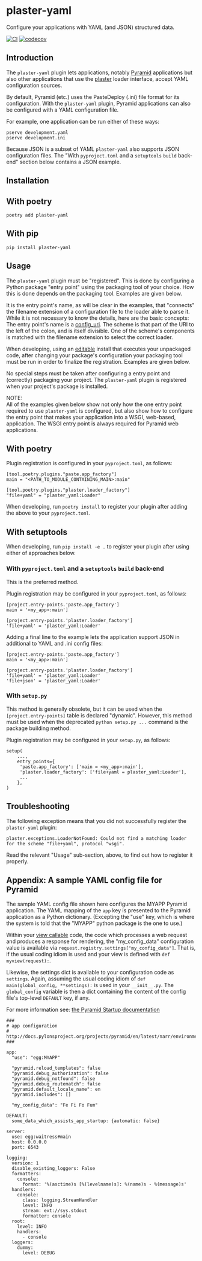 # plaster-yaml

Configure your applications with YAML (and JSON) structured data.

[![CI](https://github.com/mardiros/plaster-yaml/actions/workflows/main.yml/badge.svg)](https://github.com/mardiros/plaster-yaml/actions/workflows/main.yml)
[![codecov](https://codecov.io/gh/mardiros/plaster-yaml/graph/badge.svg?token=LKGPH2OJDN)](https://codecov.io/gh/mardiros/plaster-yaml)

## Introduction

The `plaster-yaml` plugin lets applications, notably [Pyramid](
https://trypyramid.com) applications but also other applications that
use the [plaster](
https://docs.pylonsproject.org/projects/plaster/en/latest/) loader
interface, accept YAML configuration sources.

By default, Pyramid (etc.) uses the PasteDeploy (.ini) file format for
its configuration.  With the `plaster-yaml` plugin, Pyramid
applications can also be configured with a YAML configuration file.

For example, one application can be run either of these ways:

```
pserve development.yaml
pserve development.ini
```

Because JSON is a subset of YAML `plaster-yaml` also supports JSON
configuration files.  The "With `pyproject.toml` and a `setuptools`
`build` back-end" section below contains a JSON example.

## Installation

## With poetry

```
poetry add plaster-yaml
```

## With pip

```
pip install plaster-yaml
```

## Usage

The `plaster-yaml` plugin must be "registered".  This is done by
configuring a Python package "entry point" using the packaging tool of
your choice.  How this is done depends on the packaging tool.
Examples are given below.

It is the entry point's name, as will be clear in the examples, that
"connects" the filename extension of a configuration file to the
loader able to parse it.  While it is not necessary to know the
details, here are the basic concepts: The entry point's name is a
[config_uri](
https://docs.pylonsproject.org/projects/plaster/en/latest/glossary.html#term-config-uri).
The scheme is that part of the URI to the left of the colon, and is
itself divisible.  One of the scheme's components is matched with the
filename extension to select the correct loader.

When developing, using an [editable](
https://setuptools.pypa.io/en/latest/userguide/development_mode.html)
install that executes your unpackaged code, after changing your
package's configuration your packaging tool must be run in order to
finalize the registration.  Examples are given below.

No special steps must be taken after configuring a entry point and
(correctly) packaging your project.  The `plaster-yaml` plugin is
registered when your project's package is installed.

NOTE:\
All of the examples given below show not only how the one entry point
required to use `plaster-yaml` is configured, but also show how to
configure the entry point that makes your application into a WSGI,
web-based, application.  The WSGI entry point is always required for
Pyramid web applications.

## With poetry

Plugin registration is configured in your `pyproject.toml`, as
follows:

```
[tool.poetry.plugins."paste.app_factory"]
main = "<PATH_TO_MODULE_CONTAINING_MAIN>:main"

[tool.poetry.plugins."plaster.loader_factory"]
"file+yaml" = "plaster_yaml:Loader"
```

When developing, run `poetry install` to register your plugin after
adding the above to your `pyproject.toml`.

## With setuptools

When developing, run `pip install -e .` to register your plugin after
using either of approaches below.

### With `pyproject.toml` and a `setuptools` `build` back-end

This is the preferred method.

Plugin registration may be configured in your `pyproject.toml`, as
follows:

```
[project.entry-points.'paste.app_factory']
main = '<my_app>:main']

[project.entry-points.'plaster.loader_factory']
'file+yaml' = 'plaster_yaml:Loader'
```

Adding a final line to the example lets the application support JSON
in additional to YAML and .ini config files:

```
[project.entry-points.'paste.app_factory']
main = '<my_app>:main']

[project.entry-points.'plaster.loader_factory']
'file+yaml' = 'plaster_yaml:Loader'
'file+json' = 'plaster_yaml:Loader'
```

### With `setup.py`

This method is generally obsolete, but it can be used when the
`[project.entry-points]` table is declared "dynamic".  However, this
method must be used when the deprecated `python setup.py ...`
command is the package building method.

Plugin registration may be configured in your `setup.py`, as
follows:

```
setup(
    ...,
    entry_points={
     'paste.app_factory': ['main = <my_app>:main'],
     'plaster.loader_factory': ['file+yaml = plaster_yaml:Loader'],
     ...
    },
)
```

## Troubleshooting

The following exception means that you did not successfully register
the `plaster-yaml` plugin:

```
plaster.exceptions.LoaderNotFound: Could not find a matching loader for the scheme "file+yaml", protocol "wsgi".
```

Read the relevant "Usage" sub-section, above, to find out how to
register it properly.

## Appendix: A sample YAML config file for Pyramid

The sample YAML config file shown here configures the MYAPP Pyramid
application.  The YAML mapping of the `app` key is presented to the
Pyramid application as a Python dictionary.  (Excepting the "use" key,
which is where the system is told that the "MYAPP" python package is
the one to use.)

Within your [view callable](
https://docs.pylonsproject.org/projects/pyramid/en/2.0-branch/glossary.html#term-view-callable)
code, the code which processes a web request and produces a response
for rendering, the "my_config_data" configuration value is available
via `request.registry.settings["my_config_data"]`.  That is, if the
usual coding idiom is used and your view is defined with `def
myview(request):`.

Likewise, the settings dict is available to your configuration code as
`settings`.  Again, assuming the usual coding idiom of `def
main(global_config, **settings):` is used in your `__init__.py`.  The
`global_config` variable is then a dict containing the content of the
config file's top-level `DEFAULT` key, if any.

For more information see: [the Pyramid Startup documentation](
https://docs.pylonsproject.org/projects/pyramid/en/latest/narr/startup.html)

```
###
# app configuration
# http://docs.pylonsproject.org/projects/pyramid/en/latest/narr/environment.html
###

app:
  "use": "egg:MYAPP"

  "pyramid.reload_templates": false
  "pyramid.debug_authorization": false
  "pyramid.debug_notfound": false
  "pyramid.debug_routematch": false
  "pyramid.default_locale_name": en
  "pyramid.includes": []

  "my_config_data": "Fe Fi Fo Fum"

DEFAULT:
  some_data_which_assists_app_startup: {automatic: false}

server:
  use: egg:waitress#main
  host: 0.0.0.0
  port: 6543

logging:
  version: 1
  disable_existing_loggers: False
  formatters:
    console:
      format: '%(asctime)s [%(levelname)s]: %(name)s - %(message)s'
  handlers:
    console:
      class: logging.StreamHandler
      level: INFO
      stream: ext://sys.stdout
      formatter: console
  root:
    level: INFO
    handlers:
      - console
  loggers:
    dummy:
      level: DEBUG
```
